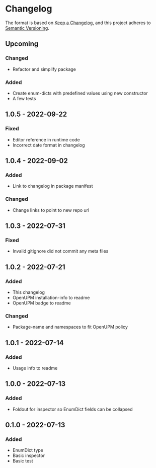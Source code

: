 ﻿# Changelog

The format is based on [Keep a Changelog](https://keepachangelog.com/en/1.0.0/),
and this project adheres
to [Semantic Versioning](https://semver.org/spec/v2.0.0.html).

## Upcoming

### Changed

- Refactor and simplify package

### Added

- Create enum-dicts with predefined values using new constructor
- A few tests

## 1.0.5 - 2022-09-22

### Fixed

- Editor reference in runtime code
- Incorrect date format in changelog

## 1.0.4 - 2022-09-02

### Added

- Link to changelog in package manifest

### Changed

- Change links to point to new repo url

## 1.0.3 - 2022-07-31

### Fixed

- Invalid gitignore did not commit any meta files

## 1.0.2 - 2022-07-21

### Added

- This changelog
- OpenUPM installation-info to readme
- OpenUPM badge to readme

### Changed

- Package-name and namespaces to fit OpenUPM policy

## 1.0.1 - 2022-07-14

### Added

- Usage info to readme

## 1.0.0 - 2022-07-13

### Added

- Foldout for inspector so EnumDict fields can be collapsed

## 0.1.0 - 2022-07-13

### Added

- EnumDict type
- Basic inspector
- Basic test